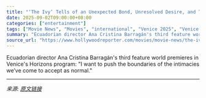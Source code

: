 ```yaml
---
title: "‘The Ivy’ Tells of an Unexpected Bond, Unresolved Desire, and Trauma (Exclusive Venice Clip)"
date: 2025-09-02T09:00:00+08:00
categories: ["entertainment"]
tags: ["Movie News", "Movies", "international", "Venice 2025", "Venice Film Festival"]
summary: "Ecuadorian director Ana Cristina Barragán's third feature world premieres in Venice's Horizons program: \"I want to push the boundaries of the intimacies we’ve come to accept as normal.\""
source_url: "https://www.hollywoodreporter.com/movies/movie-news/the-ivy-film-venice-exclusive-clip-ana-cristina-barragan-1236358500/"
---
```


Ecuadorian director Ana Cristina Barragán's third feature world premieres in Venice's Horizons program: "I want to push the boundaries of the intimacies we’ve come to accept as normal."

---

*来源: [原文链接](https://www.hollywoodreporter.com/movies/movie-news/the-ivy-film-venice-exclusive-clip-ana-cristina-barragan-1236358500/)*

